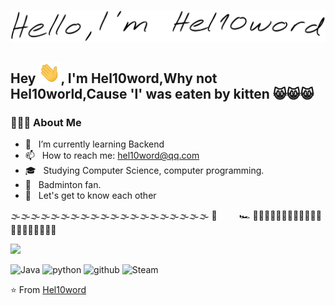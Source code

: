 



[![github-profile](https://github.com/Hel10word/Hel10word/blob/master/hello-im-hel10word.svg)](https://www.calligrapher.ai/)



## Hey <img src="https://github.com/Hel10word/Hel10word/blob/master/waving.gif" width="35px">, I'm Hel10word,Why not Hel10world,Cause 'l' was eaten by kitten 😸😸😸



<h3> 👨🏻‍💻 About Me </h3>

- 🌱 &nbsp; I’m currently learning Backend
- 📫 &nbsp; How to reach me: hel10word@qq.com
- 🎓 &nbsp; Studying Computer Science, computer programming.
- 🏸 &nbsp; Badminton fan.
- 💭 &nbsp; Let's get to know each other



🌫️🌫️🌫️🌫️🌫️🌫️🌫️🌫️🌫️🌫️🌫️🌫️🌫️🌫️🌫️🌫️🌫️🌫️🌫️🌫️ 🧜&nbsp;&nbsp;&nbsp;&nbsp;&nbsp;&nbsp;&nbsp;&nbsp;&nbsp;🏎️ 💨💨💨💨💨💨💨💨💨💨💨💨💨💨💨💨💨💨💨💨

<img src="https://github-readme-stats.vercel.app/api?username=Hel10word"/>



![Java](https://img.shields.io/badge/-Java-b07219?style=flat-square&logo=java&logoColor=ffffff)  ![python](https://img.shields.io/badge/-python-3572a5?style=flat-square&logo=python&logoColor=ffffff) ![github](https://img.shields.io/badge/-github-8E2DE2?style=flat-square&logo=github&logoColor=ffffff) ![Steam](https://img.shields.io/badge/Steam-171a21?style=flat-square&logo=steam&logoColor=ffffff) 




⭐️ From [Hel10word](https://github.com/Hel10word)
